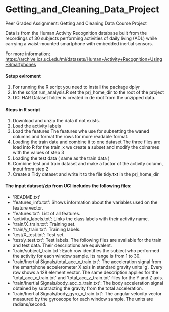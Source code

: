 # Getting_and_Cleaning_Data_Project
Peer Graded Assignment: Getting and Cleaning Data Course Project

Data is from the Human Activity Recognition database built from the recordings of 30 subjects performing activities of daily living (ADL) while carrying a waist-mounted smartphone with embedded inertial sensors.

For more information; https://archive.ics.uci.edu/ml/datasets/Human+Activity+Recognition+Using+Smartphones

#### Setup eviroment
1. For running the R script you need to install the package dplyr
2. In the script run_analysis.R set the prj_home_dir to the root of the project
3. UCI HAR Dataset folder is created in de root from the unzipped data.


#### Steps in R script

1. Download and unzip the data if not exists.
2. Load the activity labels
3. Load the features
  The features whe use for subsetting the waned columns and format the rows for more readable format.
4. Loading the train data and combine it to one dataset
  The three files are load into R for the train_x we create a subset and modify the colnames with the values of step 3
5. Loading the test data ( same as the train data )
6. Combine test and train dataset and make a factor of the activity column, input from step 2
7. Create a Tidy dataset and write it to the file tidy.txt in the prj_home_dir


####  The input dataset/zip from UCI includes the following files:
- 'README.txt'
- 'features_info.txt': Shows information about the variables used on the feature vector.
- 'features.txt': List of all features.
- 'activity_labels.txt': Links the class labels with their activity name.
- 'train/X_train.txt': Training set.
- 'train/y_train.txt': Training labels.
- 'test/X_test.txt': Test set.
- 'test/y_test.txt': Test labels.
The following files are available for the train and test data. Their descriptions are equivalent. 
- 'train/subject_train.txt': Each row identifies the subject who performed the activity for each window sample. Its range is from 1 to 30. 
- 'train/Inertial Signals/total_acc_x_train.txt': The acceleration signal from the smartphone accelerometer X axis in standard gravity units 'g'. Every row shows a 128 element vector. The same description applies for the 'total_acc_x_train.txt' and 'total_acc_z_train.txt' files for the Y and Z axis. 
- 'train/Inertial Signals/body_acc_x_train.txt': The body acceleration signal obtained by subtracting the gravity from the total acceleration. 
- 'train/Inertial Signals/body_gyro_x_train.txt': The angular velocity vector measured by the gyroscope for each window sample. The units are radians/second. 
